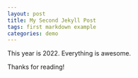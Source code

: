 ```yaml
---
layout: post
title: My Second Jekyll Post
tags: first markdown example
categories: demo
---
```


This year is 2022.
Everything is awesome.


Thanks for reading!
